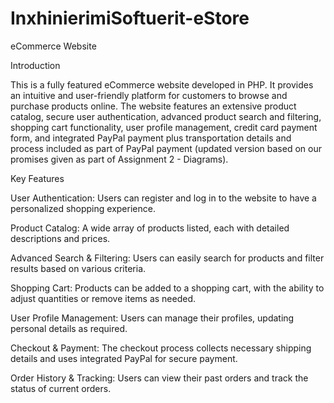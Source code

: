 # InxhinierimiSoftuerit-eStore
eCommerce Website

Introduction

This is a fully featured eCommerce website developed in PHP. It provides an intuitive and user-friendly platform for customers to browse and purchase products online. The website features an extensive product catalog, secure user authentication, advanced product search and filtering, shopping cart functionality, user profile management, credit card payment form, and integrated PayPal payment plus transportation details and process included as part of PayPal payment (updated version based on our promises given as part of Assignment 2 - Diagrams).

Key Features

User Authentication: Users can register and log in to the website to have a personalized shopping experience.

Product Catalog: A wide array of products listed, each with detailed descriptions and prices.

Advanced Search & Filtering: Users can easily search for products and filter results based on various criteria.

Shopping Cart: Products can be added to a shopping cart, with the ability to adjust quantities or remove items as needed.

User Profile Management: Users can manage their profiles, updating personal details as required.

Checkout & Payment: The checkout process collects necessary shipping details and uses integrated PayPal for secure payment.

Order History & Tracking: Users can view their past orders and track the status of current orders.
